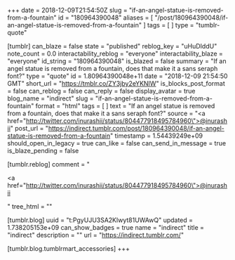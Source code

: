 +++
date = 2018-12-09T21:54:50Z
slug = "if-an-angel-statue-is-removed-from-a-fountain"
id = "180964390048"
aliases = [ "/post/180964390048/if-an-angel-statue-is-removed-from-a-fountain" ]
tags = [ ]
type = "tumblr-quote"

[tumblr]
can_blaze = false
state = "published"
reblog_key = "uHuDIddU"
note_count = 0.0
interactability_reblog = "everyone"
interactability_blaze = "everyone"
id_string = "180964390048"
is_blazed = false
summary = "If an angel statue is removed from a fountain, does that make it a sans seraph font?"
type = "quote"
id = 1.80964390048e+11
date = "2018-12-09 21:54:50 GMT"
short_url = "https://tmblr.co/ZY3jby2eYKNIW"
is_blocks_post_format = false
can_reblog = false
can_reply = false
display_avatar = true
blog_name = "indirect"
slug = "if-an-angel-statue-is-removed-from-a-fountain"
format = "html"
tags = [ ]
text = "If an angel statue is removed from a fountain, does that make it a sans seraph font?"
source = "<a href=\"http://twitter.com/inurashii/status/804477918495784960\">@inurashii</a>"
post_url = "https://indirect.tumblr.com/post/180964390048/if-an-angel-statue-is-removed-from-a-fountain"
timestamp = 1.54439249e+09
should_open_in_legacy = true
can_like = false
can_send_in_message = true
is_blaze_pending = false

[tumblr.reblog]
comment = "<p><a href=\"http://twitter.com/inurashii/status/804477918495784960\">@inurashii</a></p>"
tree_html = ""

[tumblr.blog]
uuid = "t:PgyUJU3SA2Klwyt81UWAwQ"
updated = 1.738205153e+09
can_show_badges = true
name = "indirect"
title = "indirect"
description = ""
url = "https://indirect.tumblr.com/"

[tumblr.blog.tumblrmart_accessories]
+++
